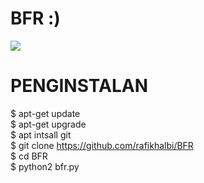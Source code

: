 # BFR :)

<img src="https://kosred.com/a/mfwuaf.jpg"/>

# PENGINSTALAN
 $ apt-get update<br>
 $ apt-get upgrade<br>
 $ apt intsall git<br>
 $ git clone https://github.com/rafikhalbi/BFR<br>
 $ cd BFR<br>
 $ python2 bfr.py

 
